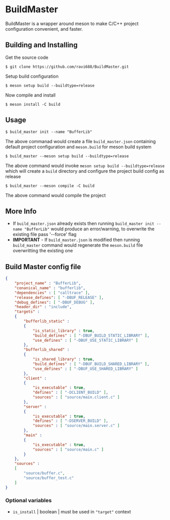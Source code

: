 # BuildMaster
BuildMaster is a wrapper around meson to make C/C++ project configuration convenient, and faster.

## Building and Installing
Get the source code
```
$ git clone https://github.com/ravi688/BuildMaster.git
```
Setup build configuration
```
$ meson setup build --buildtype=release
```
Now compile and install
```
$ meson install -C build
```

## Usage
```
$ build_master init --name "BufferLib"
```
The above commanad would create a file `build_master.json` containing default project configuration and `meson.build` for meson build system
```
$ build_master --meson setup build --buildtype=release
```
The above command would invoke `meson setup build --buildtype=release` which will create a `build` directory and configure the project build config as release
```
$ build_master --meson compile -C build
```
The above command would compile the project

## More Info
- If `build_master.json` already exists then running `build_master init --name "BufferLib"` would produce an error/warning, to overwrite the existing file pass '--force' flag
- **IMPORTANT** - If `build_master.json` is modified then running `build_master` command would regenerate the `meson.build` file overwritting the existing one 

## Build Master config file
```json
{
	"project_name" : "BufferLib",
	"conanical_name" : "bufferlib",
	"dependencies" : [ "calltrace" ],
	"release_defines": [ "-DBUF_RELEASE" ],
	"debug_defines": [ "-DBUF_DEBUG" ],
	"header_dir" : "include",
	"targets" :
	{
		"bufferlib_static" :
		{
			"is_static_library" : true,
			"build_defines" : [ "-DBUF_BUILD_STATIC_LIBRARY" ],
			"use_defines" : [ "-DBUF_USE_STATIC_LIBRARY" ]
		},
		"bufferlib_shared" : 
		{
			"is_shared_library" : true,
			"build_defines" : [ "-DBUF_BUILD_SHARED_LIBRARY" ],
			"use_defines" : [ "-DBUF_USE_SHARED_LIBRARY" ]
		},
		"client" :
		{
			"is_executable" : true,
			"defines" : [ "-DCLIENT_BUILD" ],
			"sources" : [ "source/main.client.c" ]
		},
		"server" :
		{
			"is_executable" : true,
			"defines" : [ "-DSERVER_BUILD" ],
			"sources" : [ "source/main.server.c" ]
		},
		"main" :
		{
			"is_executable" : true,
			"sources" : [ "source/main.c" ]
		}
	},
	"sources" :
	[
		"source/buffer.c",
		"source/buffer_test.c"
	]
}
```
### Optional variables
- `is_install`  | boolean | must be used in `"target"` context
